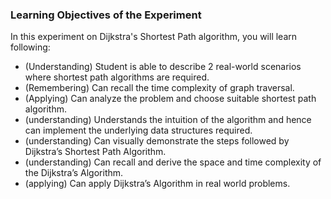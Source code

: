 ### Learning Objectives of the Experiment

In this experiment on Dijkstra's Shortest Path algorithm, you will learn following:

   - (Understanding) Student is able to describe 2 real-world scenarios where shortest path algorithms are required.
   - (Remembering) Can recall the time complexity of graph traversal.
   - (Applying) Can analyze the problem and choose suitable shortest path algorithm.
   - (understanding) Understands the intuition of the algorithm and hence can implement the underlying data structures required.
   - (understanding) Can visually demonstrate the steps followed by Dijkstra’s Shortest Path Algorithm.
   - (understanding) Can recall and derive the space and time complexity of the Dijkstra’s Algorithm.
   - (applying) Can apply Dijkstra’s Algorithm in real world problems.

 
